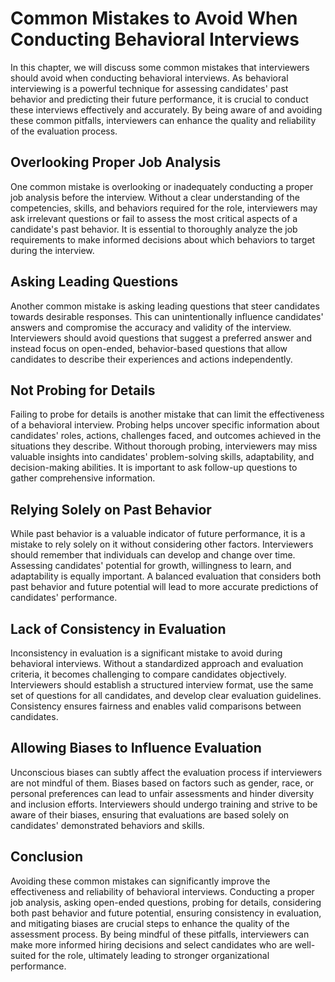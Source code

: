 Common Mistakes to Avoid When Conducting Behavioral Interviews
=======================================================================

In this chapter, we will discuss some common mistakes that interviewers should avoid when conducting behavioral interviews. As behavioral interviewing is a powerful technique for assessing candidates' past behavior and predicting their future performance, it is crucial to conduct these interviews effectively and accurately. By being aware of and avoiding these common pitfalls, interviewers can enhance the quality and reliability of the evaluation process.

Overlooking Proper Job Analysis
-------------------------------

One common mistake is overlooking or inadequately conducting a proper job analysis before the interview. Without a clear understanding of the competencies, skills, and behaviors required for the role, interviewers may ask irrelevant questions or fail to assess the most critical aspects of a candidate's past behavior. It is essential to thoroughly analyze the job requirements to make informed decisions about which behaviors to target during the interview.

Asking Leading Questions
------------------------

Another common mistake is asking leading questions that steer candidates towards desirable responses. This can unintentionally influence candidates' answers and compromise the accuracy and validity of the interview. Interviewers should avoid questions that suggest a preferred answer and instead focus on open-ended, behavior-based questions that allow candidates to describe their experiences and actions independently.

Not Probing for Details
-----------------------

Failing to probe for details is another mistake that can limit the effectiveness of a behavioral interview. Probing helps uncover specific information about candidates' roles, actions, challenges faced, and outcomes achieved in the situations they describe. Without thorough probing, interviewers may miss valuable insights into candidates' problem-solving skills, adaptability, and decision-making abilities. It is important to ask follow-up questions to gather comprehensive information.

Relying Solely on Past Behavior
-------------------------------

While past behavior is a valuable indicator of future performance, it is a mistake to rely solely on it without considering other factors. Interviewers should remember that individuals can develop and change over time. Assessing candidates' potential for growth, willingness to learn, and adaptability is equally important. A balanced evaluation that considers both past behavior and future potential will lead to more accurate predictions of candidates' performance.

Lack of Consistency in Evaluation
---------------------------------

Inconsistency in evaluation is a significant mistake to avoid during behavioral interviews. Without a standardized approach and evaluation criteria, it becomes challenging to compare candidates objectively. Interviewers should establish a structured interview format, use the same set of questions for all candidates, and develop clear evaluation guidelines. Consistency ensures fairness and enables valid comparisons between candidates.

Allowing Biases to Influence Evaluation
---------------------------------------

Unconscious biases can subtly affect the evaluation process if interviewers are not mindful of them. Biases based on factors such as gender, race, or personal preferences can lead to unfair assessments and hinder diversity and inclusion efforts. Interviewers should undergo training and strive to be aware of their biases, ensuring that evaluations are based solely on candidates' demonstrated behaviors and skills.

Conclusion
----------

Avoiding these common mistakes can significantly improve the effectiveness and reliability of behavioral interviews. Conducting a proper job analysis, asking open-ended questions, probing for details, considering both past behavior and future potential, ensuring consistency in evaluation, and mitigating biases are crucial steps to enhance the quality of the assessment process. By being mindful of these pitfalls, interviewers can make more informed hiring decisions and select candidates who are well-suited for the role, ultimately leading to stronger organizational performance.
